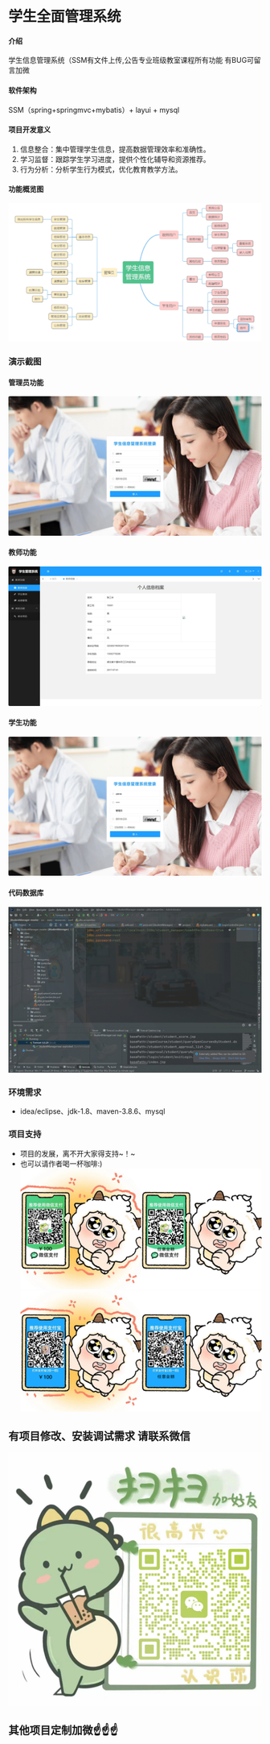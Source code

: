 # 学生全面管理系统

#### 介绍
学生信息管理系统（SSM有文件上传,公告专业班级教室课程所有功能
有BUG可留言加微

#### 软件架构
SSM（spring+springmvc+mybatis）+ layui + mysql


#### 项目开发意义

1.  信息整合：集中管理学生信息，提高数据管理效率和准确性。
2.  学习监督：跟踪学生学习进度，提供个性化辅导和资源推荐。
3.  行为分析：分析学生行为模式，优化教育教学方法。


#### 功能概览图
![输入图片说明](photo/%E5%8A%9F%E8%83%BD%E5%9B%BE.png)

### 演示截图
#### 管理员功能
![输入图片说明](photo/%E7%AE%A1%E7%90%86%E5%91%98%E5%8A%9F%E8%83%BD.gif)

#### 教师功能
![输入图片说明](photo/%E6%95%99%E5%B8%88%E5%8A%9F%E8%83%BD.gif)

#### 学生功能
![输入图片说明](photo/%E5%AD%A6%E7%94%9F%E5%8A%9F%E8%83%BD.gif)

#### 代码数据库
![输入图片说明](photo/%E4%BB%A3%E7%A0%81%E6%95%B0%E6%8D%AE%E5%BA%93.gif)

### 环境需求
- idea/eclipse、jdk-1.8、maven-3.8.6、mysql

### 项目支持
- 项目的发展，离不开大家得支持~！~
- 也可以请作者喝一杯咖啡:)
![输入图片说明](photo/0-%E5%BE%AE%E4%BF%A1_2.png)
![输入图片说明](photo/0-%E6%94%AF%E4%BB%98%E5%AE%9D_2.png)

## 有项目修改、安装调试需求 请联系微信
![输入图片说明](photo/0-WeChat.png)

## 其他项目定制加微☝☝☝


